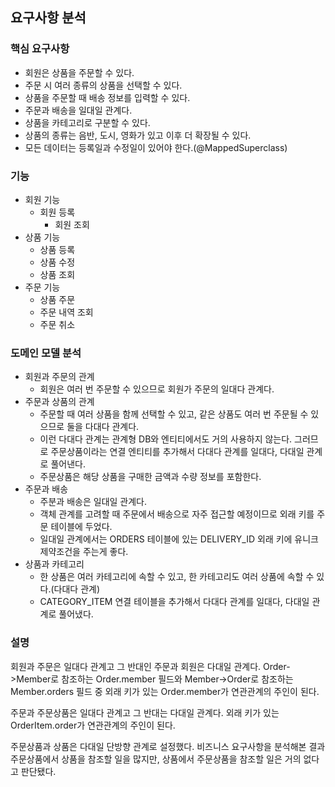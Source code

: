 
## 요구사항 분석

### 핵심 요구사항

- 회원은 상품을 주문할 수 있다.
- 주문 시 여러 종류의 상품을 선택할 수 있다.
- 상품을 주문할 때 배송 정보를 입력할 수 있다.
- 주문과 배송을 일대일 관계다.
- 상품을 카테고리로 구분할 수 있다.
- 상품의 종류는 음반, 도시, 영화가 있고 이후 더 확장될 수 있다.
- 모든 데이터는 등록일과 수정일이 있어야 한다.(@MappedSuperclass)



### 기능

 - 회원 기능
   	- 회원 등록
      	- 회원 조회
- 상품 기능
  - 상품 등록
  - 상품 수정
  - 상품 조회
- 주문 기능
  - 상품 주문
  - 주문 내역 조회
  - 주문 취소



### 도메인 모델 분석

- 회원과 주문의 관계
  - 회원은 여러 번 주문할 수 있으므로 회원가 주문의 일대다 관계다.
- 주문과 상품의 관계
  - 주문할 때 여러 상품을 함께 선택할 수 있고, 같은 상품도 여러 번 주문될 수 있으므로 둘을 다대다 관계다.
  - 이런 다대다 관계는 관계형 DB와 엔티티에서도 거의 사용하지 않는다. 그러므로 주문상품이라는 연결 엔티티를 추가해서 다대다 관계를 일대다, 다대일 관계로 풀어낸다.
  - 주문상품은 해당 상품을 구매한 금액과 수량 정보를 포함한다.
- 주문과 배송
  - 주분과 배송은 일대일 관계다.
  - 객체 관계를 고려할 때 주문에서 배송으로 자주 접근할 예정이므로 외래 키를 주문 테이블에 두었다.
  - 일대일 관계에서는 ORDERS 테이블에 있는 DELIVERY_ID 외래 키에 유니크 제약조건을 주는게 좋다.
- 상품과 카테고리
  - 한 상품은 여러 카테고리에 속할 수 있고, 한 카테고리도 여러 상품에 속할 수 있다.(다대다 관계)
  - CATEGORY_ITEM 연결 테이블을 추가해서 다대다 관계를 일대다, 다대일 관계로 풀어냈다.



### 설명

회원과 주문은 일대다 관계고 그 반대인 주문과 회원은 다대일 관계다.
Order->Member로 참조하는 Order.member 필드와 Member->Order로 참조하는 Member.orders 필드 중 외래 키가 있는 Order.member가 연관관계의 주인이 된다.

주문과 주문상품은 일대다 관계고 그 반대는 다대일 관계다.
외래 키가 있는 OrderItem.order가 연관관계의 주인이 된다.

주문상품과 상품은 다대일 단방향 관계로 설정했다.
비즈니스 요구사항을 분석해본 결과 주문상품에서 상품을 참조할 일을 많지만, 상품에서 주문상품을 참조할 일은 거의 없다고 판단됐다.
